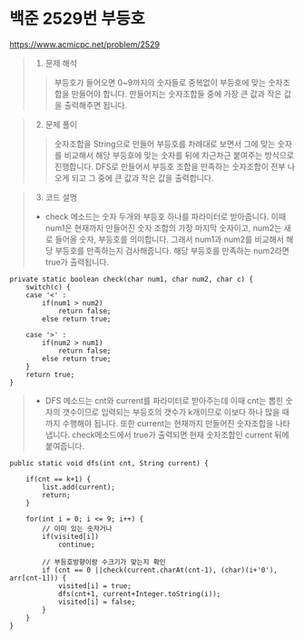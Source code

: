 # 백준 2529번 부등호

https://www.acmicpc.net/problem/2529

> 1. 문제 해석
> > 부등호가 들어오면 0~9까지의 숫자들로 중복없이 부등호에 맞는 숫자조합을 만들어야 합니다. 만들어지는 숫자조합들 중에 가장 큰 값과 작은 값을 출력해주면 됩니다.

> 2. 문제 풀이
> > 숫자조합을 String으로 만들어 부등호를 차례대로 보면서 그에 맞는 숫자를 비교해서 해당 부등호에 맞는 숫자를 뒤에 차근차근 붙여주는 방식으로 진행합니다.
> > DFS로 만들어서 부등호 조합을 만족하는 숫자조합이 전부 나오게 되고 그 중에 큰 값과 작은 값을 출력합니다.


> 3. 코드 설명
> * check 메소드는 숫자 두개와 부등호 하나를 파라미터로 받아줍니다. 이때 num1은 현재까지 만들어진 숫자 조합의 가장 마지막 숫자이고, num2는 새로 들어올 숫자, 부등호를 의미합니다. 그래서 num1과 num2를 비교해서 해당 부등호를 만족하는지 검사해줍니다. 해당 부등호를 만족하는 num2라면 true가 출력됩니다.

	private static boolean check(char num1, char num2, char c) {
		switch(c) {
		case '<' :
			if(num1 > num2)
				return false;
			else return true;

		case '>' :
			if(num2 > num1)
				return false;
			else return true;
		}
		return true;
	}


>  * DFS 메소드는 cnt와 current를 파라미터로 받아주는데 이때 cnt는 뽑힌 숫자의 갯수이므로 입력되는 부등호의 갯수가 k개이므로 이보다 하나 많을 때까지 수행해야 됩니다. 또한 current는 현재까지 만들어진 숫자조합을 나타냅니다. check메소드에서 true가 출력되면 현재 숫자조합인 current 뒤에 붙여줍니다. 

    public static void dfs(int cnt, String current) {
		
		if(cnt == k+1) {
			list.add(current);
			return;
		}
		
		for(int i = 0; i <= 9; i++) {
			// 이미 있는 숫자거나
			if(visited[i])
				continue;
				
			// 부등호방향이랑 수크기가 맞는지 확인
			if (cnt == 0 ||check(current.charAt(cnt-1), (char)(i+'0'), arr[cnt-1])) {
				visited[i] = true;
				dfs(cnt+1, current+Integer.toString(i));
				visited[i] = false;
			}
		}
	}


